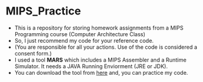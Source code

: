 # MIPS_Practice
- This is a repository for storing homework assignments from a MIPS Programming course (Computer Architecture Class)
- So, I just recommend my code for your reference code.
- (You are responsible for all your actions. Use of the code is considered a consent form.)
- I used a tool **MARS** which includes a MIPS Assembler and a Runtime Simulator. It needs a JAVA Running Enviorment (JRE or JDK).
- You can download the tool from [here](http://courses.missouristate.edu/KenVollmar/mars/) and, you can practice my code.
